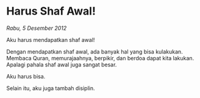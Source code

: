 # Harus Shaf Awal!

_Rabu, 5 Desember 2012_

Aku harus mendapatkan shaf awal!

Dengan mendapatkan shaf awal, ada banyak hal yang bisa kulakukan. Membaca Quran, memurajaahnya, berpikir, dan berdoa dapat kita lakukan. Apalagi pahala shaf awal juga sangat besar.

Aku harus bisa.

Selain itu, aku juga tambah disiplin.